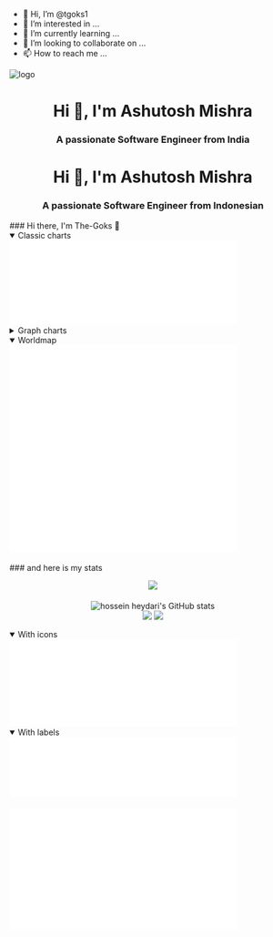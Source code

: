 - 👋 Hi, I’m @tgoks1
- 👀 I’m interested in ...
- 🌱 I’m currently learning ...
- 💞️ I’m looking to collaborate on ...
- 📫 How to reach me ...

<!---
tgoks1/tgoks1 is a ✨ special ✨ repository because its `README.md` (this file) appears on your GitHub profile.
You can click the Preview link to take a look at your changes.
--->
![logo](https://www.google.com/search?q=programming+animation&tbm=isch&ved=2ahUKEwjIkJvT7tb-AhXWyKACHdTjBV4Q2-cCegQIABAC&oq=Progaming+animation&gs_lcp=ChJtb2JpbGUtZ3dzLXdpei1pbWcQARgAMgcIABANEIAEMgcIABANEIAEMggIABAFEB4QDTIICAAQCBAeEA0yBQgAEKIEOgcIABCKBRBDOgUIABCABDoGCAAQBxAeOgoIABCKBRCxAxBDUOEUWK2EAWCgogFoAHAAeACAAccBiAHMEpIBBDAuMTaYAQCgAQHAAQE&sclient=mobile-gws-wiz-img&ei=xyBRZIiRCdaRg8UP1MeX8AU&client=ms-android-samsung-gj-rev1#imgrc=9Hyjlbn9qr5FqM&imgdii=ekag4nNZM7abSM&lnspr=W251bGwsbnVsbCxudWxsLG51bGwsbnVsbCxudWxsLG51bGwsbnVsbCxudWxsLG51bGwsbnVsbCxudWxsLG51bGwsbnVsbCxudWxsLG51bGxd)
<h1 align="center">Hi 👋, I'm Ashutosh Mishra</h1>
<h3 align="center">A passionate Software Engineer from India</h3>

<h1 align="center">Hi 👋, I'm Ashutosh Mishra</h1>
<h3 align="center">A passionate Software Engineer from Indonesian</h3>
### Hi there, I'm The-Goks 👋
<td  align="center">
        <details open><summary>Classic charts</summary><img alt="" width="400" src="https://github.com/lowlighter/metrics/blob/examples/metrics.plugin.stargazers.svg" alt=""></img></details>
        <details><summary>Graph charts</summary><img alt="" width="400" src="https://github.com/lowlighter/metrics/blob/examples/metrics.plugin.stargazers.graph.svg" alt=""></img></details>
        <details open><summary>Worldmap</summary><img alt="" width="400" src="https://github.com/lowlighter/metrics/blob/examples/metrics.plugin.stargazers.worldmap.svg" alt=""></img></details>
        <img width="900" height="1" alt="">
      </td>
### and here is my stats
<p align="center"><img src="https://www.codewars.com/users/The-Goks/badges/large"/><br /><br />
  <img src="https://github-readme-stats.vercel.app/api?username=tgoks1&show_icons=true&include_all_commits=true&theme=monokai" alt="hossein heydari's GitHub stats" /><br />
  <img src="https://github-readme-streak-stats.herokuapp.com/?user=tgoks1&theme=monokai"/>
  <img src="https://github-readme-stats.vercel.app/api/top-langs/?username=tgoks1&layout=compact&theme=monokai&langs_count=12"/><br />
</p>

<!--
**tgoks1/tgoks1** is a ✨ _special_ ✨ repository because its `README.md` (this file) appears on your GitHub profile.

Here are some ideas to get you started:

- 🔭 I’m currently working on ...
- 🌱 I’m currently learning ...
- 👯 I’m looking to collaborate on ...
- 🤔 I’m looking for help with ...
- 💬 Ask me about ...
- 📫 How to reach me: ...
- 😄 Pronouns: ...
- ⚡ Fun fact: ...
-->
<tr>
        <td  align="center">
        <details open><summary>With icons</summary><img alt="" width="400" src="https://github.com/lowlighter/metrics/blob/examples/metrics.plugin.topics.icons.svg" alt=""></img></details>
        <details open><summary>With labels</summary><img alt="" width="400" src="https://github.com/lowlighter/metrics/blob/examples/metrics.plugin.topics.svg" alt=""></img></details>
        <img width="900" height="1" alt="">
      </td>
        <td  align="center">
        <img alt="" width="400" src="https://github.com/lowlighter/metrics/blob/examples/metrics.plugin.stars.svg" alt=""></img>
        <img width="900" height="1" alt="">
      </td>
  </tr>
